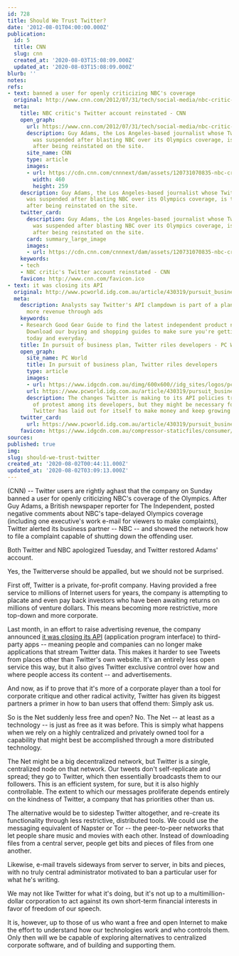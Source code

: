 ```yaml
---
id: 728
title: Should We Trust Twitter?
date: '2012-08-01T04:00:00.000Z'
publication:
  id: 5
  title: CNN
  slug: cnn
  created_at: '2020-08-03T15:08:09.000Z'
  updated_at: '2020-08-03T15:08:09.000Z'
blurb: ''
notes: 
refs:
- text: banned a user for openly criticizing NBC's coverage
  original: http://www.cnn.com/2012/07/31/tech/social-media/nbc-critic-twitter-reinstated/index.html
  meta:
    title: NBC critic's Twitter account reinstated - CNN
    open_graph:
      url: https://www.cnn.com/2012/07/31/tech/social-media/nbc-critic-twitter-reinstated/index.html
      description: Guy Adams, the Los Angeles-based journalist whose Twitter account
        was suspended after blasting NBC over its Olympics coverage, is tweeting again
        after being reinstated on the site.
      site_name: CNN
      type: article
      images:
      - url: https://cdn.cnn.com/cnnnext/dam/assets/120731070835-nbc-critic-twitter-story-top.jpg
        width: 460
        height: 259
    description: Guy Adams, the Los Angeles-based journalist whose Twitter account
      was suspended after blasting NBC over its Olympics coverage, is tweeting again
      after being reinstated on the site.
    twitter_card:
      description: Guy Adams, the Los Angeles-based journalist whose Twitter account
        was suspended after blasting NBC over its Olympics coverage, is tweeting again
        after being reinstated on the site.
      card: summary_large_image
      images:
      - url: https://cdn.cnn.com/cnnnext/dam/assets/120731070835-nbc-critic-twitter-story-top.jpg
    keywords:
    - tech
    - NBC critic's Twitter account reinstated - CNN
    favicon: http://www.cnn.com/favicon.ico
- text: it was closing its API
  original: http://www.pcworld.idg.com.au/article/430319/pursuit_business_plan_twitter_riles_developers/
  meta:
    description: Analysts say Twitter's API clampdown is part of a plan to generate
      more revenue through ads
    keywords:
    - Research Good Gear Guide to find the latest independent product news and reviews.
      Download our buying and shopping guides to make sure you're getting a good deal
      today and everyday.
    title: In pursuit of business plan, Twitter riles developers - PC World Australia
    open_graph:
      site_name: PC World
      title: In pursuit of business plan, Twitter riles developers
      type: article
      images:
      - url: https://www.idgcdn.com.au/dimg/600x600//idg_sites/logos/pcw_1.png
      url: https://www.pcworld.idg.com.au/article/430319/pursuit_business_plan_twitter_riles_developers/
      description: The changes Twitter is making to its API policies triggered a wave
        of protest among its developers, but they might be necessary for the strategy
        Twitter has laid out for itself to make money and keep growing its service.
    twitter_card:
      url: https://www.pcworld.idg.com.au/article/430319/pursuit_business_plan_twitter_riles_developers/
    favicon: https://www.idgcdn.com.au/compressor-staticfiles/consumer/images/pcw/favicon.ico?release=20200730161603
sources: 
published: true
img: 
slug: should-we-trust-twitter
created_at: '2020-08-02T00:44:11.000Z'
updated_at: '2020-08-02T03:09:13.000Z'
---
```

(CNN) -- Twitter users are rightly aghast that the company on Sunday banned a user for openly criticizing NBC's coverage of the Olympics. After Guy Adams, a British newspaper reporter for The Independent, posted negative comments about NBC's tape-delayed Olympics coverage (including one executive's work e-mail for viewers to make complaints), Twitter alerted its business partner -- NBC -- and showed the network how to file a complaint capable of shutting down the offending user.

Both Twitter and NBC apologized Tuesday, and Twitter restored Adams' account.

Yes, the Twitterverse should be appalled, but we should not be surprised.

First off, Twitter is a private, for-profit company. Having provided a free service to millions of Internet users for years, the company is attempting to placate and even pay back investors who have been awaiting returns on millions of venture dollars. This means becoming more restrictive, more top-down and more corporate.

Last month, in an effort to raise advertising revenue, the company announced [it was closing its API](http://www.pcworld.idg.com.au/article/430319/pursuit_business_plan_twitter_riles_developers/) (application program interface) to third-party apps -- meaning people and companies can no longer make applications that stream Twitter data. This makes it harder to see Tweets from places other than Twitter's own website. It's an entirely less open service this way, but it also gives Twitter exclusive control over how and where people access its content -- and advertisements.

And now, as if to prove that it's more of a corporate player than a tool for corporate critique and other radical activity, Twitter has given its biggest partners a primer in how to ban users that offend them: Simply ask us.

So is the Net suddenly less free and open? No. The Net -- at least as a technology -- is just as free as it was before. This is simply what happens when we rely on a highly centralized and privately owned tool for a capability that might best be accomplished through a more distributed technology.

The Net might be a big decentralized network, but Twitter is a single, centralized node on that network. Our tweets don't self-replicate and spread; they go to Twitter, which then essentially broadcasts them to our followers. This is an efficient system, for sure, but it is also highly controllable. The extent to which our messages proliferate depends entirely on the kindness of Twitter, a company that has priorities other than us.

The alternative would be to sidestep Twitter altogether, and re-create its functionality through less restrictive, distributed tools. We could use the messaging equivalent of Napster or Tor -- the peer-to-peer networks that let people share music and movies with each other. Instead of downloading files from a central server, people get bits and pieces of files from one another.

Likewise, e-mail travels sideways from server to server, in bits and pieces, with no truly central administrator motivated to ban a particular user for what he's writing.

We may not like Twitter for what it's doing, but it's not up to a multimillion-dollar corporation to act against its own short-term financial interests in favor of freedom of our speech.

It is, however, up to those of us who want a free and open Internet to make the effort to understand how our technologies work and who controls them. Only then will we be capable of exploring alternatives to centralized corporate software, and of building and supporting them.
